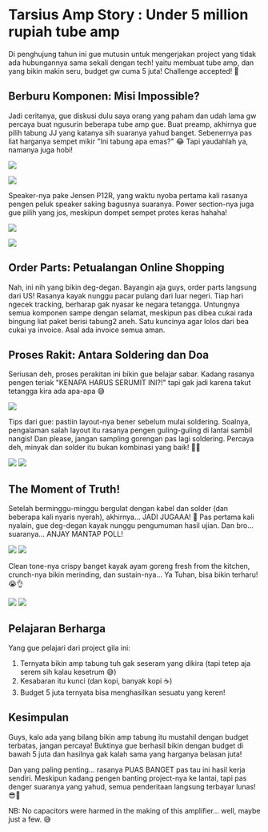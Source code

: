 # Tarsius Amp Story : Under 5 million rupiah tube amp

Di penghujung tahun ini gue mutusin untuk mengerjakan project yang tidak ada hubungannya sama sekali dengan tech! yaitu membuat tube amp, dan yang bikin makin seru, budget gw cuma 5 juta! Challenge accepted! 💪

## Berburu Komponen: Misi Impossible?

Jadi ceritanya, gue diskusi dulu saya orang yang paham dan udah lama gw percaya buat ngusurin beberapa tube amp gue. Buat preamp, akhirnya gue pilih tabung JJ yang katanya sih suaranya yahud banget. Sebenernya pas liat harganya sempet mikir "Ini tabung apa emas?" 😂 Tapi yaudahlah ya, namanya juga hobi!

![](../assets/amp/1.2.jpeg)

![](../assets/amp/1.jpg)

Speaker-nya pake Jensen P12R, yang waktu nyoba pertama kali rasanya pengen peluk speaker saking bagusnya suaranya. Power section-nya juga gue pilih yang jos, meskipun dompet sempet protes keras hahaha!

![](../assets/amp/2.jpg)

![](../assets/amp/3.jpg)

## Order Parts: Petualangan Online Shopping

Nah, ini nih yang bikin deg-degan. Bayangin aja guys, order parts langsung dari US! Rasanya kayak nunggu pacar pulang dari luar negeri. Tiap hari ngecek tracking, berharap gak nyasar ke negara tetangga. Untungnya semua komponen sampe dengan selamat, meskipun pas dibea cukai rada bingung liat paket berisi tabung2 aneh. Satu kuncinya agar lolos dari bea cukai ya invoice. Asal ada invoice semua aman.

## Proses Rakit: Antara Soldering dan Doa

Seriusan deh, proses perakitan ini bikin gue belajar sabar. Kadang rasanya pengen teriak "KENAPA HARUS SERUMIT INI?!" tapi gak jadi karena takut tetangga kira ada apa-apa 😅

![](../assets/amp/8.jpeg)

Tips dari gue: pastiin layout-nya bener sebelum mulai soldering. Soalnya, pengalaman salah layout itu rasanya pengen guling-guling di lantai sambil nangis! Dan please, jangan sampling gorengan pas lagi soldering. Percaya deh, minyak dan solder itu bukan kombinasi yang baik! 🍟❌

![](../assets/amp/7.jpeg)
![](../assets/amp/6.jpeg)

## The Moment of Truth!

Setelah berminggu-minggu bergulat dengan kabel dan solder (dan beberapa kali nyaris nyerah), akhirnya... JADI JUGAAA! 🎉 Pas pertama kali nyalain, gue deg-degan kayak nunggu pengumuman hasil ujian. Dan bro... suaranya... ANJAY MANTAP POLL! 

![](../assets/amp/9.jpeg)
![](../assets/amp/10.jpeg)

Clean tone-nya crispy banget kayak ayam goreng fresh from the kitchen, crunch-nya bikin merinding, dan sustain-nya... Ya Tuhan, bisa bikin terharu! 😭👌

![](../assets/amp/11.jpeg)
![](../assets/amp/13.jpeg)

## Pelajaran Berharga

Yang gue pelajari dari project gila ini:
1. Ternyata bikin amp tabung tuh gak seseram yang dikira (tapi tetep aja serem sih kalau kesetrum 😅)
2. Kesabaran itu kunci (dan kopi, banyak kopi ☕)
3. Budget 5 juta ternyata bisa menghasilkan sesuatu yang keren!

## Kesimpulan

Guys, kalo ada yang bilang bikin amp tabung itu mustahil dengan budget terbatas, jangan percaya! Buktinya gue berhasil bikin dengan budget di bawah 5 juta dan hasilnya gak kalah sama yang harganya belasan juta! 

Dan yang paling penting... rasanya PUAS BANGET pas tau ini hasil kerja sendiri. Meskipun kadang pengen banting project-nya ke lantai, tapi pas denger suaranya yang yahud, semua penderitaan langsung terbayar lunas! 😎🎸

NB: No capacitors were harmed in the making of this amplifier... well, maybe just a few. 😅